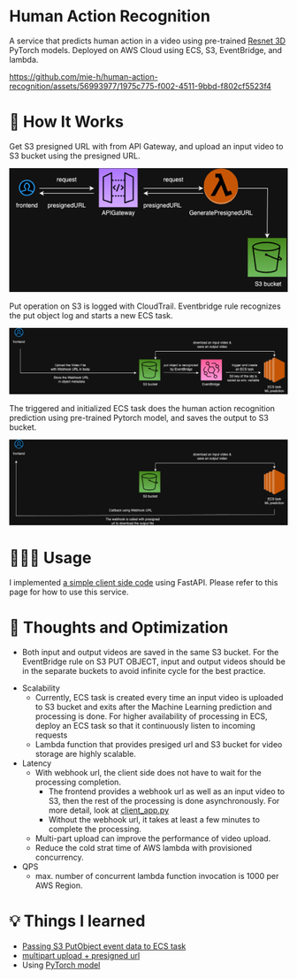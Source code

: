 # Human Action Recognition

A service that predicts human action in a video using pre-trained [Resnet 3D](https://github.com/kenshohara/3D-ResNets-PyTorch/blob/master/models/resnet.py) PyTorch models. Deployed on AWS Cloud using ECS, S3, EventBridge, and lambda. 



https://github.com/mie-h/human-action-recognition/assets/56993977/1975c775-f002-4511-9bbd-f802cf5523f4



<!-- Example output 1: 

basketball

video here
need to reduce the video size

Example output 2: archery

video here
need to reduce the video size -->


# 🌟 How It Works

Get S3 presigned URL with from API Gateway, and upload an input video to S3 bucket using the presigned URL.

![](images/HAR_phase1.drawio.png)


Put operation on S3 is logged with CloudTrail. Eventbridge rule recognizes the put object log and starts a new ECS task.

![](images/HAR_phase2.drawio.png)

The triggered and initialized ECS task does the human action recognition prediction using pre-trained Pytorch model, and saves the output to S3 bucket. 

![](images/HAR_phase3.drawio.png)


# 🏃🏻‍♀️ Usage

I implemented [a simple client side code](https://github.com/mie-h/human-action-recognition/blob/main/client/client_app.py) using FastAPI. Please refer to this page for how to use this service. 


# 💭 Thoughts and Optimization

<!-- free campus. be as creative as you want :D -->

* Both input and output videos are saved in the same S3 bucket. For the EventBridge rule on S3 PUT OBJECT, input and output videos should be in the separate buckets to avoid infinite cycle for the best practice.
<!-- * thoughts on Volume/Scale/QPS/latency -->

* Scalability
    * Currently, ECS task is created every time an input video is uploaded to S3 bucket and exits after the Machine Learning prediction and processing is done. For higher availability of processing in ECS, deploy an ECS task so that it continuously listen to incoming requests 
    * Lambda function that provides presiged url and S3 bucket for video storage are highly scalable.
* Latency
    <!-- * time it takes to process a video of size ... is ... -->
    * With webhook url, the client side does not have to wait for the processing completion.
       * The frontend provides a webhook url as well as an input video to S3, then the rest of the processing is done asynchronously. For more detail, look at [client_app.py](https://github.com/mie-h/human-action-recognition/blob/main/client/client_app.py)
       * Without the webhook url, it takes at least a few minutes to complete the processing.   
    * Multi-part upload can improve the performance of video upload.
    * Reduce the cold strat time of AWS lambda with provisioned concurrency.
* QPS
    * max. number of concurrent lambda function invocation is 1000 per AWS Region. 
    

# 💡 Things I learned
* [Passing S3 PutObject event data to ECS task](https://github.com/mie-h/passing-event-data-ecs-task/tree/main)
* [multipart upload + presigned url](https://github.com/mie-h/multipart-upload-presignedurl)
* Using [PyTorch model](https://pytorch.org/vision/stable/models.html)
<!-- write about with and without multipart upload -->

